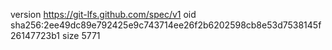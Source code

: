 version https://git-lfs.github.com/spec/v1
oid sha256:2ee49dc89e792425e9c743714ee26f2b6202598cb8e53d7538145f26147723b1
size 5771
